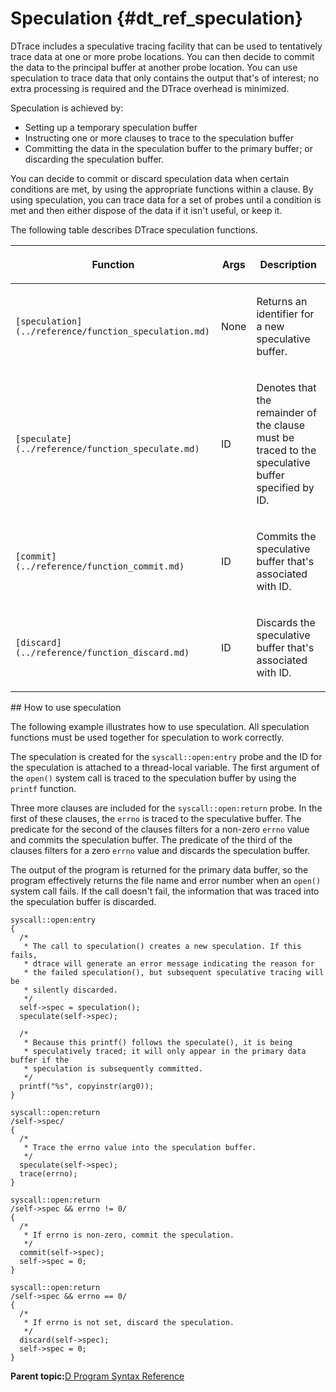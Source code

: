 
# Speculation {#dt_ref_speculation}

DTrace includes a speculative tracing facility that can be used to tentatively trace data at one or more probe locations. You can then decide to commit the data to the principal buffer at another probe location. You can use speculation to trace data that only contains the output that's of interest; no extra processing is required and the DTrace overhead is minimized.

Speculation is achieved by:

-   Setting up a temporary speculation buffer
-   Instructing one or more clauses to trace to the speculation buffer
-   Committing the data in the speculation buffer to the primary buffer; or discarding the speculation buffer.

You can decide to commit or discard speculation data when certain conditions are met, by using the appropriate functions within a clause. By using speculation, you can trace data for a set of probes until a condition is met and then either dispose of the data if it isn't useful, or keep it.

The following table describes DTrace speculation functions.

<table><thead><tr><th>

Function

</th><th>

Args

</th><th>

Description

</th></tr></thead><tbody><tr><td>

`[speculation](../reference/function_speculation.md)`

</td><td>

None

</td><td>

Returns an identifier for a new speculative buffer.

</td></tr><tr><td>

`[speculate](../reference/function_speculate.md)`

</td><td>

ID

</td><td>

Denotes that the remainder of the clause must be traced to the speculative buffer specified by ID.

</td></tr><tr><td>

`[commit](../reference/function_commit.md)`

</td><td>

ID

</td><td>

Commits the speculative buffer that's associated with ID.

</td></tr><tr><td>

`[discard](../reference/function_discard.md)`

</td><td>

ID

</td><td>

Discards the speculative buffer that's associated with ID.

</td></tr><tbody></table>
## How to use speculation

The following example illustrates how to use speculation. All speculation functions must be used together for speculation to work correctly.

The speculation is created for the `syscall::open:entry` probe and the ID for the speculation is attached to a thread-local variable. The first argument of the `open()` system call is traced to the speculation buffer by using the `printf` function.

Three more clauses are included for the `syscall::open:return` probe. In the first of these clauses, the `errno` is traced to the speculative buffer. The predicate for the second of the clauses filters for a non-zero `errno` value and commits the speculation buffer. The predicate of the third of the clauses filters for a zero `errno` value and discards the speculation buffer.

The output of the program is returned for the primary data buffer, so the program effectively returns the file name and error number when an `open()` system call fails. If the call doesn't fail, the information that was traced into the speculation buffer is discarded.

```
syscall::open:entry
{
  /*
   * The call to speculation() creates a new speculation. If this fails,
   * dtrace will generate an error message indicating the reason for
   * the failed speculation(), but subsequent speculative tracing will be
   * silently discarded.
   */
  self->spec = speculation();
  speculate(self->spec);

  /*
   * Because this printf() follows the speculate(), it is being
   * speculatively traced; it will only appear in the primary data buffer if the
   * speculation is subsequently committed.
   */
  printf("%s", copyinstr(arg0));
}

syscall::open:return
/self->spec/
{
  /*
   * Trace the errno value into the speculation buffer.
   */
  speculate(self->spec);
  trace(errno);
}

syscall::open:return
/self->spec && errno != 0/
{
  /*
   * If errno is non-zero, commit the speculation.
   */
  commit(self->spec);
  self->spec = 0;
}

syscall::open:return
/self->spec && errno == 0/
{
  /*
   * If errno is not set, discard the speculation.
   */
  discard(self->spec);
  self->spec = 0;
}
```

**Parent topic:**[D Program Syntax Reference](../reference/d_program_syntax_reference.md)

